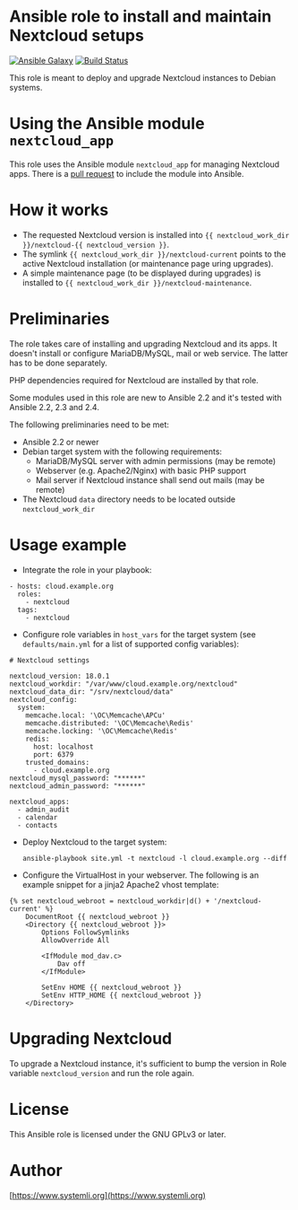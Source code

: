 # Ansible role to install and maintain Nextcloud setups

[![Ansible Galaxy](http://img.shields.io/badge/ansible--galaxy-nextcloud-blue.svg)](https://galaxy.ansible.com/systemli/nextcloud/) [![Build Status](https://travis-ci.org/systemli/ansible-role-nextcloud.svg?branch=master)](https://travis-ci.org/systemli/ansible-role-nextcloud)

This role is meant to deploy and upgrade Nextcloud instances to Debian
systems.

# Using the Ansible module `nextcloud_app`

This role uses the Ansible module `nextcloud_app` for managing
Nextcloud apps. There is a [pull request](https://github.com/ansible/ansible/pull/36744)
to include the module into Ansible.

# How it works

* The requested Nextcloud version is installed into
  `{{ nextcloud_work_dir }}/nextcloud-{{ nextcloud_version }}`.
* The symlink `{{ nextcloud_work_dir }}/nextcloud-current` points to the
  active Nextcloud installation (or maintenance page uring upgrades).
* A simple maintenance page (to be displayed during upgrades) is installed
  to `{{ nextcloud_work_dir }}/nextcloud-maintenance`.

# Preliminaries

The role takes care of installing and upgrading Nextcloud and its apps. It
doesn't install or configure MariaDB/MySQL, mail or web service. The latter
has to be done separately.

PHP dependencies required for Nextcloud are installed by that role.

Some modules used in this role are new to Ansible 2.2 and it's tested with
Ansible 2.2, 2.3 and 2.4.

The following preliminaries need to be met:

* Ansible 2.2 or newer
* Debian target system with the following requirements:
  * MariaDB/MySQL server with admin permissions (may be remote)
  * Webserver (e.g. Apache2/Nginx) with basic PHP support
  * Mail server if Nextcloud instance shall send out mails (may be
    remote)
* The Nextcloud `data` directory needs to be located outside
  `nextcloud_work_dir`

# Usage example

* Integrate the role in your playbook: 
    
```
- hosts: cloud.example.org
  roles:
    - nextcloud
  tags:
    - nextcloud
```

* Configure role variables in `host_vars` for the target system (see
  `defaults/main.yml` for a list of supported config variables):  
    
```
# Nextcloud settings

nextcloud_version: 18.0.1
nextcloud_workdir: "/var/www/cloud.example.org/nextcloud"
nextcloud_data_dir: "/srv/nextcloud/data"
nextcloud_config:
  system:
    memcache.local: '\OC\Memcache\APCu'
    memcache.distributed: '\OC\Memcache\Redis'
    memcache.locking: '\OC\Memcache\Redis'
    redis:
      host: localhost
      port: 6379
    trusted_domains:
      - cloud.example.org
nextcloud_mysql_password: "******"
nextcloud_admin_password: "******"

nextcloud_apps:
  - admin_audit
  - calendar
  - contacts
```

* Deploy Nextcloud to the target system:  
    
  `ansible-playbook site.yml -t nextcloud -l cloud.example.org --diff`

* Configure the VirtualHost in your webserver. The following is an example
  snippet for a jinja2 Apache2 vhost template:  
    
```
{% set nextcloud_webroot = nextcloud_workdir|d() + '/nextcloud-current' %}
	DocumentRoot {{ nextcloud_webroot }}
	<Directory {{ nextcloud_webroot }}>
		Options FollowSymlinks
		AllowOverride All

		<IfModule mod_dav.c>
			Dav off
		</IfModule>

		SetEnv HOME {{ nextcloud_webroot }}
		SetEnv HTTP_HOME {{ nextcloud_webroot }}
	</Directory>
```

# Upgrading Nextcloud

To upgrade a Nextcloud instance, it's sufficient to bump the version
in Role variable `nextcloud_version` and run the role again.

# License

This Ansible role is licensed under the GNU GPLv3 or later.

# Author

[https://www.systemli.org](https://www.systemli.org)
